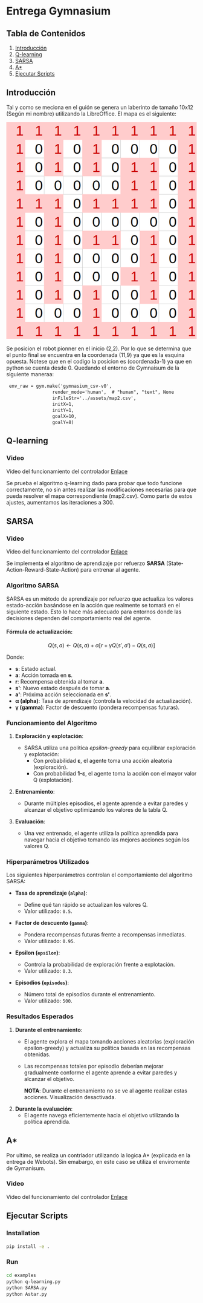 # Entrega Gymnasium
## Tabla de Contenidos
1. [Introducción](#Introduccion)
2. [Q-learning](#q)
3. [SARSA](#S)
4. [A*](#A)
5. [Ejecutar Scripts](#i4)
## Introducción <a name="Introduccion"></a>
Tal y como se meciona en el guión se genera un laberinto de tamaño 10x12 (Según mi nombre) utilizando la LibreOffice. El mapa es el siguiente:

![Captura](images/mapa2.png)

Se posicion el robot pionner en el inicio (2,2). Por lo que se determina que el punto final se encuentra en la coordenada (11,9) ya que es la esquina opuesta. Notese que en el codigo la posicion es (coordenada-1) ya que en python se cuenta desde 0. Quedando el entorno de Gymnaisum de la siguiente maneraa:  

<pre><code> env_raw = gym.make('gymnasium_csv-v0',
                 render_mode='human',  # "human", "text", None
                 inFileStr='../assets/map2.csv',
                 initX=1,
                 initY=1,
                 goalX=10,
                 goalY=8) </code></pre>


## Q-learning <a name="q"></a>
### Video 
Video del funcionamiento del controlador
[Enlace](https://youtu.be/v7O99MD4ZUk)

Se prueba el algoritmo q-learning dado para probar que todo funcione correctamente, no sin antes realizar las modificaciones necesarias para que pueda resolver el mapa correspondiente (map2.csv). Como parte de estos ajustes, aumentamos las iteraciones a 300.

## SARSA <a name="s"></a>
### Video
Video del funcionamiento del controlador
[Enlace](https://youtu.be/OQCl2YQqheI)

Se implementa el algoritmo de aprendizaje por refuerzo **SARSA** (State-Action-Reward-State-Action) para entrenar al agente.

### Algoritmo SARSA

SARSA es un método de aprendizaje por refuerzo que actualiza los valores estado-acción basándose en la acción que realmente se tomará en el siguiente estado. Esto lo hace más adecuado para entornos donde las decisiones dependen del comportamiento real del agente.

#### Fórmula de actualización:
$$
Q(s,a) \leftarrow Q(s,a) + \alpha [r + \gamma Q(s',a') - Q(s,a)]
$$

Donde:
- **s**: Estado actual.
- **a**: Acción tomada en **s**.
- **r**: Recompensa obtenida al tomar **a**.
- **s'**: Nuevo estado después de tomar **a**.
- **a'**: Próxima acción seleccionada en **s'**.
- **α (alpha)**: Tasa de aprendizaje (controla la velocidad de actualización).
- **γ (gamma)**: Factor de descuento (pondera recompensas futuras).


### Funcionamiento del Algoritmo

1. **Exploración y explotación**:
   - SARSA utiliza una política *epsilon-greedy* para equilibrar exploración y explotación:
     - Con probabilidad **ε**, el agente toma una acción aleatoria (exploración).
     - Con probabilidad **1-ε**, el agente toma la acción con el mayor valor Q (explotación).

2. **Entrenamiento**:
   - Durante múltiples episodios, el agente aprende a evitar paredes y alcanzar el objetivo optimizando los valores de la tabla Q.

3. **Evaluación**:
   - Una vez entrenado, el agente utiliza la política aprendida para navegar hacia el objetivo tomando las mejores acciones según los valores Q.

### Hiperparámetros Utilizados

Los siguientes hiperparámetros controlan el comportamiento del algoritmo SARSA:

- **Tasa de aprendizaje (`alpha`)**:
  - Define qué tan rápido se actualizan los valores Q.
  - Valor utilizado: `0.5`.

- **Factor de descuento (`gamma`)**:
  - Pondera recompensas futuras frente a recompensas inmediatas.
  - Valor utilizado: `0.95`.

- **Epsilon (`epsilon`)**:
  - Controla la probabilidad de exploración frente a explotación.
  - Valor utilizado: `0.3`.

- **Episodios (`episodes`)**:
  - Número total de episodios durante el entrenamiento.
  - Valor utilizado: `500`.

### Resultados Esperados

1. **Durante el entrenamiento**:
   - El agente explora el mapa tomando acciones aleatorias (exploración epsilon-greedy) y actualiza su política basada en las recompensas obtenidas.
   - Las recompensas totales por episodio deberían mejorar gradualmente conforme el agente aprende a evitar paredes y alcanzar el objetivo.

     **NOTA**: Durante el entrenamiento no se ve al agente realizar estas acciones. Visualización desactivada.
2. **Durante la evaluación**:
   - El agente navega eficientemente hacia el objetivo utilizando la política aprendida.
  
## A* <a name="A"></a>
Por ultimo, se realiza un contrlador utilizando la logica A* (explicada en la entrega de Webots). Sin emabargo, en este caso se utiliza el enviromente de Gymanisum.
### Video 
Video del funcionamiento del controlador
[Enlace](https://youtu.be/_WSvWpLqmOY)

## Ejecutar Scripts <a name="i4"></a>

### Installation

```bash
pip install -e .
```

### Run

```bash
cd examples
python q-learning.py 
python SARSA.py  
python Astar.py  
```

